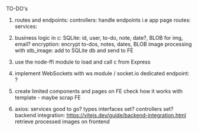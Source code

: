 TO-DO's

1. routes and endpoints: 
    controllers: handle endpoints i.e app page
    routes: 
    services: 

2. business logic in c: 
    SQLite: id, user, to-do, note, date?, BLOB for img, email?
    encryption: encrypt to-dos, notes, dates, BLOB
    image processing with stb_image: add to SQLite db and send to FE

3. use the node-ffi module to load and call c from Express

4. implement WebSockets with ws module / socket.io
    dedicated endpoint: ?

5. create limited components and pages on FE
    check how it works with template - maybe scrap FE

6. axios:
    services good to go?
    types interfaces set?
    controllers set? 
    backend integration: https://vitejs.dev/guide/backend-integration.html
    retrieve processed images on frontend
